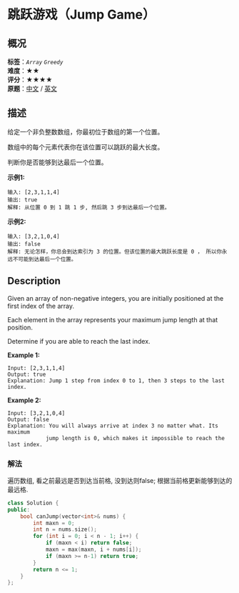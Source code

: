# 跳跃游戏（Jump Game）
## 概况
**标签**：*`Array`*  *`Greedy`*<br>
**难度**：★★<br>
**评分**：★★★★<br>
**原题**：[中文](https://leetcode-cn.com/problems/jump-game) / [英文](https://leetcode.com/problems/jump-game)

## 描述
给定一个非负整数数组，你最初位于数组的第一个位置。

数组中的每个元素代表你在该位置可以跳跃的最大长度。

判断你是否能够到达最后一个位置。

**示例1:**
```
输入: [2,3,1,1,4]
输出: true
解释: 从位置 0 到 1 跳 1 步, 然后跳 3 步到达最后一个位置。
```

**示例2:**
```
输入: [3,2,1,0,4]
输出: false
解释: 无论怎样，你总会到达索引为 3 的位置。但该位置的最大跳跃长度是 0 ， 所以你永远不可能到达最后一个位置。
```

## Description
Given an array of non-negative integers, you are initially positioned at the first index of the array.

Each element in the array represents your maximum jump length at that position.

Determine if you are able to reach the last index.

**Example 1:**
```
Input: [2,3,1,1,4]
Output: true
Explanation: Jump 1 step from index 0 to 1, then 3 steps to the last index.
```

**Example 2:**
```
Input: [3,2,1,0,4]
Output: false
Explanation: You will always arrive at index 3 no matter what. Its maximum
            jump length is 0, which makes it impossible to reach the last index.
```


### 解法
遍历数组, 看之前最远是否到达当前格, 没到达则false; 根据当前格更新能够到达的最远格.
```c++
class Solution {
public:
    bool canJump(vector<int>& nums) {
        int maxn = 0;
        int n = nums.size();
        for (int i = 0; i < n - 1; i++) {
            if (maxn < i) return false;
            maxn = max(maxn, i + nums[i]);
            if (maxn >= n-1) return true;
        }
        return n <= 1;
    }
};
```
